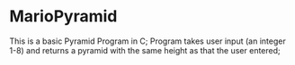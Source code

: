 # MarioPyramid
This is a basic Pyramid Program in C;
Program takes user input (an integer 1-8)
and  returns a pyramid with the same height as
that the user entered;
